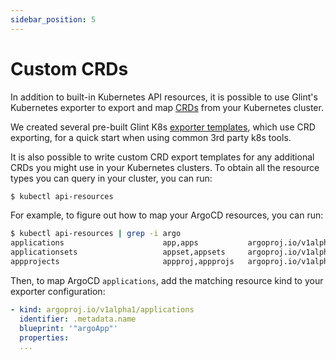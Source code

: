 ```yaml
---
sidebar_position: 5
---
```


# Custom CRDs

In addition to built-in Kubernetes API resources, it is possible to use Glint's Kubernetes exporter to export and map [CRDs](https://kubernetes.io/docs/concepts/extend-kubernetes/api-extension/custom-resources/) from your Kubernetes cluster.

We created several pre-built Glint K8s [exporter templates](./templates/), which use CRD exporting, for a quick start when using common 3rd party k8s tools.

It is also possible to write custom CRD export templates for any additional CRDs you might use in your Kubernetes clusters.
To obtain all the resource types you can query in your cluster, you can run:

```bash showLineNumbers
$ kubectl api-resources
```

For example, to figure out how to map your ArgoCD resources, you can run:

```bash showLineNumbers
$ kubectl api-resources | grep -i argo
applications                      app,apps           argoproj.io/v1alpha1                   true         Application
applicationsets                   appset,appsets     argoproj.io/v1alpha1                   true         ApplicationSet
appprojects                       appproj,appprojs   argoproj.io/v1alpha1                   true         AppProject
```

Then, to map ArgoCD `applications`, add the matching resource kind to your exporter configuration:

```yaml showLineNumbers
- kind: argoproj.io/v1alpha1/applications
  identifier: .metadata.name
  blueprint: '"argoApp"'
  properties:
  ...
```
